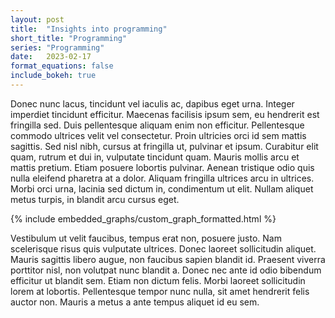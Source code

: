 ```yaml
---
layout: post
title:  "Insights into programming"
short_title: "Programming"
series: "Programming"
date:   2023-02-17
format_equations: false
include_bokeh: true
---
```


Donec nunc lacus, tincidunt vel iaculis ac, dapibus eget urna. Integer imperdiet tincidunt efficitur. Maecenas facilisis ipsum sem, eu hendrerit est fringilla sed. Duis pellentesque aliquam enim non efficitur. Pellentesque commodo ultrices velit vel consectetur. Proin ultricies orci id sem mattis sagittis. Sed nisl nibh, cursus at fringilla ut, pulvinar et ipsum. Curabitur elit quam, rutrum et dui in, vulputate tincidunt quam. Mauris mollis arcu et mattis pretium. Etiam posuere lobortis pulvinar. Aenean tristique odio quis nulla eleifend pharetra at a dolor. Aliquam fringilla ultrices arcu in ultrices. Morbi orci urna, lacinia sed dictum in, condimentum ut elit. Nullam aliquet metus turpis, in blandit arcu cursus eget.

{% include embedded_graphs/custom_graph_formatted.html %}

Vestibulum ut velit faucibus, tempus erat non, posuere justo. Nam scelerisque risus quis vulputate ultrices. Donec laoreet sollicitudin aliquet. Mauris sagittis libero augue, non faucibus sapien blandit id. Praesent viverra porttitor nisl, non volutpat nunc blandit a. Donec nec ante id odio bibendum efficitur ut blandit sem. Etiam non dictum felis. Morbi laoreet sollicitudin lorem at lobortis. Pellentesque tempor nunc nulla, sit amet hendrerit felis auctor non. Mauris a metus a ante tempus aliquet id eu sem.